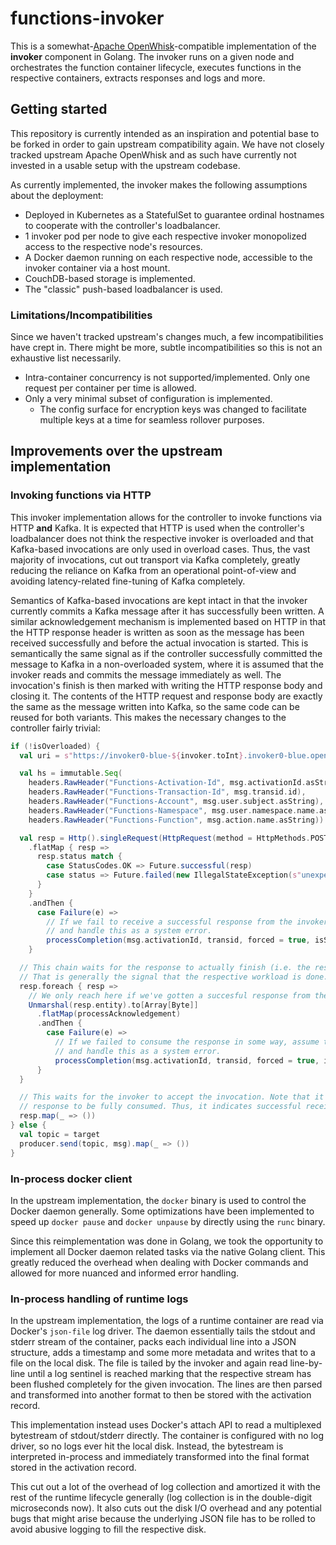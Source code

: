 # functions-invoker

This is a somewhat-[Apache OpenWhisk](https://github.com/apache/openwhisk)-compatible implementation of the **invoker** component in Golang. The invoker runs on a given node and orchestrates the function container lifecycle, executes functions in the respective containers, extracts responses and logs and more.

## Getting started

This repository is currently intended as an inspiration and potential base to be forked in order to gain upstream compatibility again. We have not closely tracked upstream Apache OpenWhisk and as such have currently not invested in a usable setup with the upstream codebase.

As currently implemented, the invoker makes the following assumptions about the deployment:
- Deployed in Kubernetes as a StatefulSet to guarantee ordinal hostnames to cooperate with the controller's loadbalancer.
- 1 invoker pod per node to give each respective invoker monopolized access to the respective node's resources.
- A Docker daemon running on each respective node, accessible to the invoker container via a host mount.
- CouchDB-based storage is implemented.
- The "classic" push-based loadbalancer is used.

### Limitations/Incompatibilities

Since we haven't tracked upstream's changes much, a few incompatibilities have crept in. There might be more, subtle incompatibilities so this is not an exhaustive list necessarily.

- Intra-container concurrency is not supported/implemented. Only one request per container per time is allowed.
- Only a very minimal subset of configuration is implemented.
    - The config surface for encryption keys was changed to facilitate multiple keys at a time for seamless rollover purposes.

## Improvements over the upstream implementation

### Invoking functions via HTTP

This invoker implementation allows for the controller to invoke functions via HTTP **and** Kafka. It is expected that HTTP is used when the controller's loadbalancer does not think the respective invoker is overloaded and that Kafka-based invocations are only used in overload cases. Thus, the vast majority of invocations, cut out transport via Kafka completely, greatly reducing the reliance on Kafka from an operational point-of-view and avoiding latency-related fine-tuning of Kafka completely.

Semantics of Kafka-based invocations are kept intact in that the invoker currently commits a Kafka message after it has successfully been written. A similar acknowledgement mechanism is implemented based on HTTP in that the HTTP response header is written as soon as the message has been received successfully and before the actual invocation is started. This is semantically the same signal as if the controller successfully committed the message to Kafka in a non-overloaded system, where it is assumed that the invoker reads and commits the message immediately as well. The invocation's finish is then marked with writing the HTTP response body and closing it. The contents of the HTTP request and response body are exactly the same as the message written into Kafka, so the same code can be reused for both variants. This makes the necessary changes to the controller fairly trivial:

```scala
if (!isOverloaded) {
  val uri = s"https://invoker0-blue-${invoker.toInt}.invoker0-blue.openwhisk.svc.cluster.local:8443/invoke"

  val hs = immutable.Seq(
    headers.RawHeader("Functions-Activation-Id", msg.activationId.asString),
    headers.RawHeader("Functions-Transaction-Id", msg.transid.id),
    headers.RawHeader("Functions-Account", msg.user.subject.asString),
    headers.RawHeader("Functions-Namespace", msg.user.namespace.name.asString),
    headers.RawHeader("Functions-Function", msg.action.name.asString))

  val resp = Http().singleRequest(HttpRequest(method = HttpMethods.POST,uri = uri, headers = hs, entity = msg.serialize), settings = connectionPoolSettings)
    .flatMap { resp =>
      resp.status match {
        case StatusCodes.OK => Future.successful(resp)
        case status => Future.failed(new IllegalStateException(s"unexpected status code from invoker: $status"))
      }
    }
    .andThen {
      case Failure(e) =>
        // If we fail to receive a successful response from the invoker, assume the function won't execute
        // and handle this as a system error.
        processCompletion(msg.activationId, transid, forced = true, isSystemError = true, invoker)
    }

  // This chain waits for the response to actually finish (i.e. the response body to be closed).
  // That is generally the signal that the respective workload is done.
  resp.foreach { resp =>
    // We only reach here if we've gotten a succesful response from the invoker.
    Unmarshal(resp.entity).to[Array[Byte]]
      .flatMap(processAcknowledgement)
      .andThen {
        case Failure(e) =>
          // If we failed to consume the response in some way, assume the function won't execute
          // and handle this as a system error.
          processCompletion(msg.activationId, transid, forced = true, isSystemError = true, invoker)
      }
  }

  // This waits for the invoker to accept the invocation. Note that it does **not** wait for the
  // response to be fully consumed. Thus, it indicates successful receipt only.
  resp.map(_ => ())
} else {
  val topic = target
  producer.send(topic, msg).map(_ => ())
}
```

### In-process docker client

In the upstream implementation, the `docker` binary is used to control the Docker daemon generally. Some optimizations have been implemented to speed up `docker pause` and `docker unpause` by directly using the `runc` binary.

Since this reimplementation was done in Golang, we took the opportunity to implement all Docker daemon related tasks via the native Golang client. This greatly reduced the overhead when dealing with Docker commands and allowed for more nuanced and informed error handling.

### In-process handling of runtime logs

In the upstream implementation, the logs of a runtime container are read via Docker's `json-file` log driver. The daemon essentially tails the stdout and stderr stream of the container, packs each individual line into a JSON structure, adds a timestamp and some more metadata and writes that to a file on the local disk. The file is tailed by the invoker and again read line-by-line until a log sentinel is reached marking that the respective stream has been flushed completely for the given invocation. The lines are then parsed and transformed into another format to then be stored with the activation record.

This implementation instead uses Docker's attach API to read a multiplexed bytestream of stdout/stderr directly. The container is configured with no log driver, so no logs ever hit the local disk. Instead, the bytestream is interpreted in-process and immediately transformed into the final format stored in the activation record.

This cut out a lot of the overhead of log collection and amortized it with the rest of the runtime lifecycle generally (log collection is in the double-digit microseconds now). It also cuts out the disk I/O overhead and any potential bugs that might arise because the underlying JSON file has to be rolled to avoid abusive logging to fill the respective disk.
